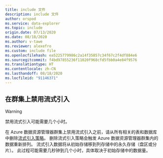 ```yaml
---
title: include 文件
description: include 文件
author: orspod
ms.service: data-explorer
ms.topic: include
origin.date: 07/13/2020
ms.date: 08/18/2020
ms.author: v-tawe
ms.reviewer: alexefro
ms.custom: include file
ms.openlocfilehash: ea5225779986c2a14f35857c34f67c2f4df884e6
ms.sourcegitcommit: f4bd97855236f11020f968cfd5fbb0a4e84f9576
ms.translationtype: HT
ms.contentlocale: zh-CN
ms.lasthandoff: 08/18/2020
ms.locfileid: "91146371"
---
```

## <a name="disable-streaming-ingestion-on-your-cluster"></a>在群集上禁用流式引入

> [!WARNING]
> 禁用流式引入可能需要几个小时。

在 Azure 数据资源管理器群集上禁用流式引入之前，请从所有相关的表和数据库中删除[流式引入策略](../kusto/management/streamingingestionpolicy.md)。 删除流式引入策略会触发 Azure 数据资源管理器群集内的数据重新排列。 流式引入数据将从初始存储移到列存储中的永久存储（盘区或分片）。 此过程可能需要几秒钟到几个小时，具体取决于初始存储中的数据量。
